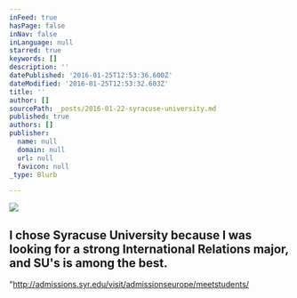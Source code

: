 ```yaml
---
inFeed: true
hasPage: false
inNav: false
inLanguage: null
starred: true
keywords: []
description: ''
datePublished: '2016-01-25T12:53:36.600Z'
dateModified: '2016-01-25T12:53:32.603Z'
title: ''
author: []
sourcePath: _posts/2016-01-22-syracuse-university.md
published: true
authors: []
publisher:
  name: null
  domain: null
  url: null
  favicon: null
_type: Blurb

---
```

![](https://the-grid-user-content.s3-us-west-2.amazonaws.com/f6da48cf-dc07-4723-968b-0e996cbd6008.jpg)

## I chose Syracuse University because I was looking for a strong International Relations major, and SU's is among the best.

"http://admissions.syr.edu/visit/admissionseurope/meetstudents/